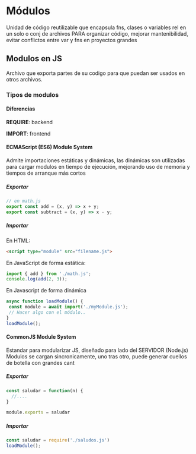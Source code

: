# Módulos
Unidad de código reutilizable que encapsula fns, clases o variables rel en un solo o conj de archivos
PARA organizar código, mejorar mantenibilidad, evitar conflictos entre var y fns en proyectos grandes

## Modulos en JS
Archivo que exporta partes de su codigo para que puedan ser usados en otros archivos.

### Tipos de modulos 

#### Diferencias
**REQUIRE**: backend

**IMPORT**: frontend

#### ECMAScript (ES6) Module System
Admite importaciones estáticas y dinámicas, 
las dinámicas son utilizadas para cargar modulos en tiempo de ejecución, mejorando uso de memoria
y tiempos de arranque más cortos

##### Exportar
```js
// en math.js
export const add = (x, y) => x + y;
export const subtract = (x, y) => x - y;
```
##### Importar
En HTML:
```html
<script type="module" src="filename.js"> 
```
En JavaScript de forma estática:
```js
import { add } from './math.js';
console.log(add(2, 3));
```
En Javascript de forma dinámica
```js
async function loadModule() {
 const module = await import('./myModule.js');
 // Hacer algo con el módulo..
}
loadModule();
```

#### CommonJS Module System
Estandar para modularizar JS, diseñado para lado del SERVIDOR (Node.js)
Modulos se cargan sincronicamente, uno tras otro, puede generar cuellos de botella con grandes cant

##### Exportar
```js
const saludar = function(n) {
  //....
}

module.exports = saludar
```
##### Importar
```js
const saludar = require('./saludos.js')
loadModule();
```